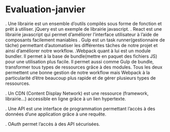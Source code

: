 # Evaluation-janvier


. Une librairie est un ensemble d’outils compilés sous forme de fonction et prêt à utiliser. jQuery est un exemple de librairie javascript. 
. React est une librairie javascript qui permet d’améliorer l’interface utilisateur à l’aide de composants facilement maniables 
. Gulp est un task runner(gestionnaire de tâche) permettant d’automatiser les différentes tâches de notre projet et ainsi d’améliorer notre workflow. 
.Webpack quant à lui est un module bundler. Il permet à la base de bundle(mettre en paquet des fichiers JS) pour une utilisation plus facile. Il permet aussi comme Gulp de bundle, transformer tous types de ressources grâce à des modules. 
Tous les deux permettent une bonne gestion de notre workflow mais Webpack à la particularité d’être beaucoup plus rapide et de gérer plusieurs types de ressources.

. Un CDN (Content Display Network) est une ressource (framework, librairie…) accessible en ligne grâce à un lien hypertexte.

. Une API est une interface de programmation permettant l’accès à des données d’une application grâce à une requête.

. OAuth permet l’accès à des API sécurisées.
